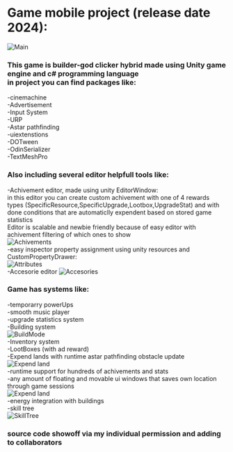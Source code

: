 <h1>Game mobile project (release date 2024):<br /></h1>

![Main](ReadmeResources/main_ss.png)<br />
<h3>This game is builder-god clicker hybrid made using Unity game engine and c# programming language<br />
in project you can find packages like:<br /></h3>

-cinemachine<br />
-Advertisement<br />
-Input System<br />
-URP<br />
-Astar pathfinding<br />
-uiextenstions<br />
-DOTween<br />
-OdinSerializer<br />
-TextMeshPro<br />
<h3>Also including several editor helpfull tools like:<br /></h3>

-Achivement editor, made using unity EditorWindow:<br />
in this editor you can create custom achivement with one of 4 rewards types (SpecificResource,SpecificUpgrade,Lootbox,UpgradeStat) and with done conditions that are automaticlly expendent based on stored game statistics<br />
Editor is scalable and newbie friendly because of easy editor with achivement filtering of which ones to show<br />
![Achivements](ReadmeResources/Achivements_ss.png)<br />
-easy inspector property assignment using unity resources and CustomPropertyDrawer:<br />
![Attributes](ReadmeResources/Attributes_ss.png)<br />
-Accesorie editor
![Accesories](ReadmeResources/Accesories_ss.png)<br />

<h3>Game has systems like:<br /></h3>

-temporarry powerUps<br />
-smooth music player<br />
-upgrade statistics system<br />
-Building system<br />
![BuildMode](ReadmeResources/buildmode_ss.png)<br />
-Inventory system<br />
-LootBoxes (with ad reward)<br />
-Expend lands with runtime astar pathfinding obstacle update <br /> 
![Expend land](ReadmeResources/ExpendLand_ss.png)<br />
-runtime support for hundreds of achivements and stats<br />
-any amount of floating and movable ui windows that saves own location through game sessions<br />
![Expend land](ReadmeResources/FloatingWindows_ss.png)<br />
-energy integration with buildings<br />
-skill tree<br />
![SkillTree](ReadmeResources/skillTree_ss.png)<br />

<h3> source code showoff via my individual permission and adding to collaborators </h3>
